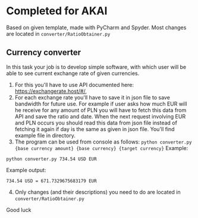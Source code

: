 # Completed for AKAI

Based on given template, made with PyCharm and Spyder.
Most changes are located in  `converter/RatioObtainer.py`

## Currency converter


In this task your job is to develop simple software, with which user will be able to see current exchange rate of given
currencies.

1. For this you'll have to use API documented here: https://exchangerate.host/#/,
2. For each exchange rate you'll have to save it in json file to save bandwidth for future use. For example if user asks
   how much EUR will he receive for any amount of PLN you will have to fetch this data from API and save the ratio and
   date. When the next request involving EUR and PLN occurs you should read this data from json file instead of fetching
   it again if day is the same as given in json file. You'll find example file in directory.
3. The program can be used from console as follows:
   ```python converter.py {base currency amount} {base currency} {target currency}```
   Example:

```
python converter.py 734.54 USD EUR  
```

Example output:

```
734.54 USD = 671.7329675683179 EUR
```

4. Only changes (and their descriptions) you need to do are located in `converter/RatioObtainer.py`

Good luck
